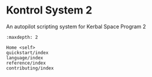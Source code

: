 # Kontrol System 2

An autopilot scripting system for Kerbal Space Program 2

```{toctree}
:maxdepth: 2

Home <self>
quickstart/index
language/index
reference/index
contributing/index
```